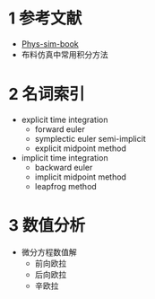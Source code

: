 # 1 参考文献
- [Phys-sim-book](https://phys-sim-book.github.io/)
- 布料仿真中常用积分方法

# 2 名词索引
- explicit time integration
	- forward euler
	- symplectic euler semi-implicit
	- explicit midpoint method
- implicit time integration
	- backward euler
	- implicit midpoint method
	- leapfrog method

# 3 数值分析
- 微分方程数值解
	- 前向欧拉
	- 后向欧拉
	- 辛欧拉
